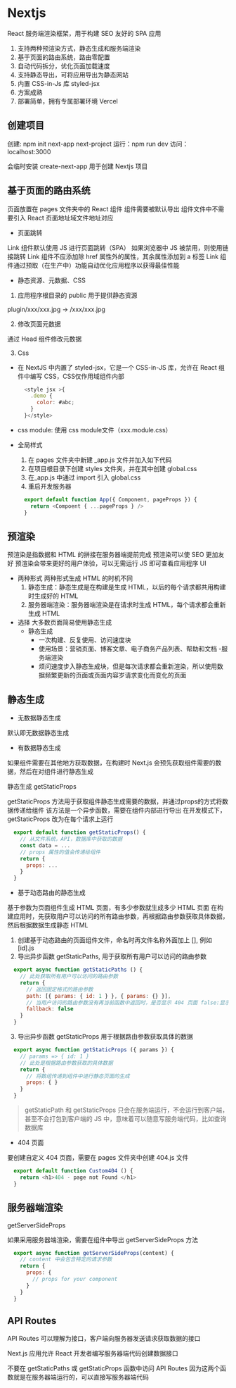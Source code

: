 # Nextjs

React 服务端渲染框架，用于构建 SEO 友好的 SPA 应用

1. 支持两种预渲染方式，静态生成和服务端渲染
2. 基于页面的路由系统，路由零配置
3. 自动代码拆分，优化页面加载速度
4. 支持静态导出，可将应用导出为静态网站
5. 内置 CSS-in-Js 库 styled-jsx
6. 方案成熟
7. 部署简单，拥有专属部署环境 Vercel

## 创建项目

创建: npm init next-app next-project
运行：npm run dev
访问：localhost:3000

会临时安装 create-next-app 用于创建 Nextjs 项目

## 基于页面的路由系统

页面放置在 pages 文件夹中的 React 组件
组件需要被默认导出
组件文件中不需要引入 React
页面地址域文件地址对应

- 页面跳转

Link 组件默认使用 JS 进行页面跳转（SPA）
如果浏览器中 JS 被禁用，则使用链接跳转
Link 组件不应添加除 href 属性外的属性，其余属性添加到 a 标签
Link 组件通过预取（在生产中）功能自动优化应用程序以获得最佳性能

- 静态资源、元数据、CSS

1. 应用程序根目录的 public 用于提供静态资源

plugin/xxx/xxx.jpg -> /xxx/xxx.jpg

2. 修改页面元数据

通过 Head 组件修改元数据

3. Css

  - 在 NextJS 中内置了 styled-jsx，它是一个 CSS-in-JS 库，允许在 React 组件中编写 CSS，CSS仅作用域组件内部

    ```js
      <style jsx >{
        .demo {
          color: #abc;
        }
      }</style>
    ```
  - css module: 使用 css module文件（xxx.module.css）

  - 全局样式

    1. 在 pages 文件夹中新建 _app.js 文件并加入如下代码
    2. 在项目根目录下创建 styles 文件夹，并在其中创建 global.css
    3. 在_app.js 中通过 import 引入 global.css
    4. 重启开发服务器
      ```js
        export default function App({ Component, pageProps }) {
          return <Compoent { ...pageProps } />
        }
      ```

## 预渲染

预渲染是指数据和 HTML 的拼接在服务器端提前完成
预渲染可以使 SEO 更加友好
预渲染会带来更好的用户体验，可以无需运行 JS 即可查看应用程序 UI

- 两种形式
  两种形式生成 HTML 的时机不同
  1. 静态生成：静态生成是在构建是生成 HTML，以后的每个请求都共用构建时生成好的 HTML
  2. 服务器端渲染：服务器端渲染是在请求时生成 HTML，每个请求都会重新生成 HTML
- 选择
  大多数页面简易使用静态生成
  - 静态生成
    - 一次构建、反复使用、访问速度块
    - 使用场景：营销页面、博客文章、电子商务产品列表、帮助和文档
  -服务端渲染
    - 烦问速度步入静态生成块，但是每次请求都会重新渲染，所以使用数据频繁更新的页面或页面内容岁请求变化而变化的页面

## 静态生成

- 无数据静态生成

默认即无数据静态生成

- 有数据静态生成

如果组件需要在其他地方获取数据，在构建时 Next.js 会预先获取组件需要的数据，然后在对组件进行静态生成

静态生成 getStaticProps

getStaticProps 方法用于获取组件静态生成需要的数据，并通过props的方式将数据传递给组件
该方法是一个异步函数，需要在组件内部进行导出
在开发模式下，getStaticProps 改为在每个请求上运行

```js
  export default function getStaticProps() {
    // 从文件系统，API，数据库中获取的数据
    const data = ...
    // props 属性的值会传递给组件
    return {
      props: ...
    }
  }
```

- 基于动态路由的静态生成

基于参数为页面组件生成 HTML 页面，有多少参数就生成多少 HTML 页面
在构建应用时，先获取用户可以访问的所有路由参数，再根据路由参数获取具体数据，然后根据数据生成静态 HTML

1. 创建基于动态路由的页面组件文件，命名时再文件名称外面加上 [], 例如 [id].js
2. 导出异步函数 getStaticPaths, 用于获取所有用户可以访问的路由参数

```js
  export async function getStaticPaths () {
    // 此处获取所有用户可以访问的路由参数
    return {
      // 返回固定格式的路由参数
      path: [{ params: { id: 1 } }, { params: {} }],
      // 当用户访问的路由参数没有再当前函数中返回时，是否显示 404 页面 false:显示 true 不显示
      fallback: false
    }
  }
```

3. 导出异步函数 getStaticProps 用于根据路由参数获取具体的数据

```js
  export async function getStaticProps ({ params }) {
    // params => { id: 1 }
    // 此处是根据路由参数获取的具体数据
    return {
      // 将数组传递到组件中进行静态页面的生成
      props: { }
    }
  }
```

> getStaticPath 和 getStaticProps 只会在服务端运行，不会运行到客户端，甚至不会打包到客户端的 JS 中，意味着可以随意写服务端代码，比如查询数据库

- 404 页面

要创建自定义 404 页面，需要在 pages 文件夹中创建 404.js 文件

```js
  export default function Custom404 () {
    return <h1>404 - page not Found </h1>
  }
```

## 服务器端渲染

getServerSideProps

如果采用服务器端渲染，需要在组件中导出 getServerSideProps 方法

```js
  export async function getServerSideProps(content) {
    // content 中会包含特定的请求参数
    return {
      props: {
        // props for your component
      }
    }
  }
```

## API Routes

API Routes 可以理解为接口，客户端向服务器发送请求获取数据的接口

Next.js 应用允许 React 开发者编写服务器端代码创建数据接口

不要在 getStaticPaths 或 getStaticProps 函数中访问 API Routes 因为这两个函数就是在服务器端运行的，可以直接写服务器端代码

